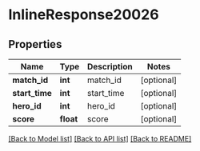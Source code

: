 # InlineResponse20026

## Properties
Name | Type | Description | Notes
------------ | ------------- | ------------- | -------------
**match_id** | **int** | match_id | [optional] 
**start_time** | **int** | start_time | [optional] 
**hero_id** | **int** | hero_id | [optional] 
**score** | **float** | score | [optional] 

[[Back to Model list]](../README.md#documentation-for-models) [[Back to API list]](../README.md#documentation-for-api-endpoints) [[Back to README]](../README.md)



